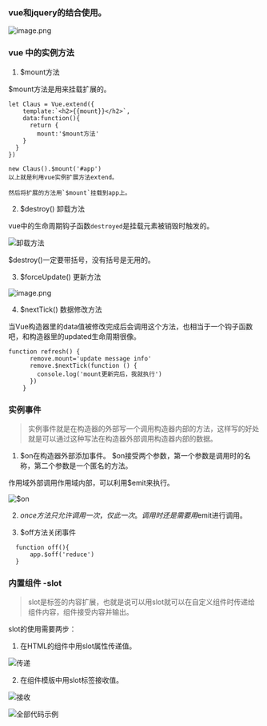 ### vue和jquery的结合使用。

![image.png](https://upload-images.jianshu.io/upload_images/5030047-5d7b729e3f4bc631.png?imageMogr2/auto-orient/strip%7CimageView2/2/w/1240)


### vue 中的实例方法

1. $mount方法

$mount方法是用来挂载扩展的。

```
let Claus = Vue.extend({
    template:`<h2>{{mount}}</h2>`,
    data:function(){
      return {
        mount:'$mount方法'
    }
  }
})

new Claus().$mount('#app')
以上就是利用vue实例扩展方法extend。

然后将扩展的方法用`$mount`挂载到app上。

```

2. $destroy() 卸载方法

vue中的生命周期钩子函数`destroyed`是挂载元素被销毁时触发的。

![卸载方法](https://upload-images.jianshu.io/upload_images/5030047-76cac98e85bbe7ca.png?imageMogr2/auto-orient/strip%7CimageView2/2/w/1240)

$destroy()一定要带括号，没有括号是无用的。

3. $forceUpdate() 更新方法

![image.png](https://upload-images.jianshu.io/upload_images/5030047-affa751207ac3876.png?imageMogr2/auto-orient/strip%7CimageView2/2/w/1240)

4. $nextTick() 数据修改方法

当Vue构造器里的data值被修改完成后会调用这个方法，也相当于一个钩子函数吧，和构造器里的updated生命周期很像。

```
function refresh() {
      remove.mount='update message info'
      remove.$nextTick(function () {
        console.log('mount更新完后，我就执行')
      })
    }
```

### 实例事件

> 实例事件就是在构造器的外部写一个调用构造器内部的方法，这样写的好处就是可以通过这种写法在构造器外部调用构造器内部的数据。

1. $on在构造器外部添加事件。
$on接受两个参数，第一个参数是调用时的名称，第二个参数是一个匿名的方法。

作用域外部调用作用域内部，可以利用$emit来执行。

![$on](https://upload-images.jianshu.io/upload_images/5030047-38ee1121f0502c4d.png?imageMogr2/auto-orient/strip%7CimageView2/2/w/1240)

2. $once方法只允许调用一次，仅此一次。调用时还是需要用$emit进行调用。

3. $off方法关闭事件

```
  function off(){
      app.$off('reduce')
  }
```

### 内置组件 -slot

> slot是标签的内容扩展，也就是说可以用slot就可以在自定义组件时传递给组件内容，组件接受内容并输出。

slot的使用需要两步：
1. 在HTML的组件中用slot属性传递值。

![传递](https://upload-images.jianshu.io/upload_images/5030047-dfe6fe9c1b183ec7.png?imageMogr2/auto-orient/strip%7CimageView2/2/w/1240)

2. 在组件模版中用slot标签接收值。

![接收](https://upload-images.jianshu.io/upload_images/5030047-9e36360e98a128d6.png?imageMogr2/auto-orient/strip%7CimageView2/2/w/1240)

![全部代码示例](https://upload-images.jianshu.io/upload_images/5030047-0363acf81fbc4ff3.png?imageMogr2/auto-orient/strip%7CimageView2/2/w/1240)
